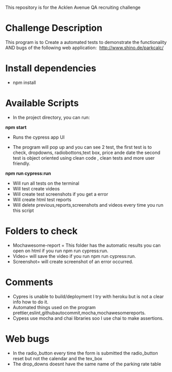
This repository is for the Acklen Avenue QA recruiting challenge
# Challenge Description
This program is to Create a automated tests to demonstrate the functionality AND bugs of the following web
application: ​ http://www.shino.de/parkcalc/

# Install dependencies
* npm install

# Available Scripts
* In the project directory, you can run:

**npm start**
* Runs the cypress app UI 

* The program will pop up and  you can see 2 test, the first test is to check, dropdowns, radiobottons,text box, price ande date
the second test is object oriented using clean code , clean tests and more user friendly. 

**npm run cypress:run**

* Will run all tests  on the terminal
* Will test create videos
* Will create test screenshots if you get a error
* Will create html test reports
* Will delete previous,reports,screenshots and videos every time you run this script




# Folders to check

* Mochawesome-report = This folder has the automatic results you can open on html  if you run  npm run cypress:run.
* Video= will save the video if you run  npm run cypress:run.
* Screenshot= will create screenshot of an error occurred.

 


# Comments
* Cypres is unable to build/deployment I try with  heroku but is not a clear info how to do it.
* Automated things used on the program prettier,eslint,githubautocommit,mocha,mochawesomereports.
* Cypess use mocha and chai libraries soo I use chai to make assertions.

# Web bugs
* In the radio_button every time the form is submitted the radio_button reset but not the calendar and the tex_box
* The drop_downs doesnt have the same name of the parking rate table
